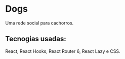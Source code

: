# Dogs

Uma rede social para cachorros.

## Tecnogias usadas:

React, React Hooks, React Router 6, React Lazy e CSS.
